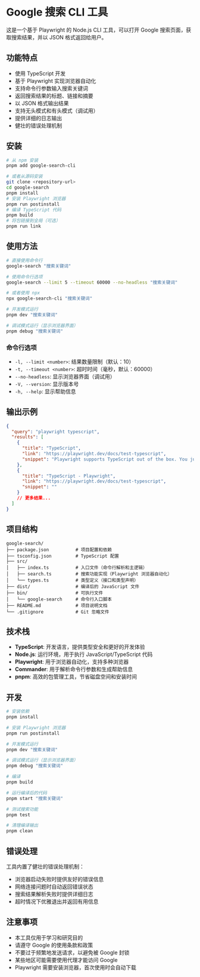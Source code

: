 # Google 搜索 CLI 工具

这是一个基于 Playwright 的 Node.js CLI 工具，可以打开 Google 搜索页面，获取搜索结果，并以 JSON 格式返回给用户。

## 功能特点

- 使用 TypeScript 开发
- 基于 Playwright 实现浏览器自动化
- 支持命令行参数输入搜索关键词
- 返回搜索结果的标题、链接和摘要
- 以 JSON 格式输出结果
- 支持无头模式和有头模式（调试用）
- 提供详细的日志输出
- 健壮的错误处理机制

## 安装

```bash
# 从 npm 安装
pnpm add google-search-cli

# 或者从源码安装
git clone <repository-url>
cd google-search
pnpm install
# 安装 Playwright 浏览器
pnpm run postinstall
# 编译 TypeScript 代码
pnpm build
# 将包链接到全局（可选）
pnpm run link
```

## 使用方法

```bash
# 直接使用命令行
google-search "搜索关键词"

# 使用命令行选项
google-search --limit 5 --timeout 60000 --no-headless "搜索关键词"

# 或者使用 npx
npx google-search-cli "搜索关键词"

# 开发模式运行
pnpm dev "搜索关键词"

# 调试模式运行（显示浏览器界面）
pnpm debug "搜索关键词"
```

### 命令行选项

- `-l, --limit <number>`: 结果数量限制（默认：10）
- `-t, --timeout <number>`: 超时时间（毫秒，默认：60000）
- `--no-headless`: 显示浏览器界面（调试用）
- `-V, --version`: 显示版本号
- `-h, --help`: 显示帮助信息

## 输出示例

```json
{
  "query": "playwright typescript",
  "results": [
    {
      "title": "TypeScript",
      "link": "https://playwright.dev/docs/test-typescript",
      "snippet": "Playwright supports TypeScript out of the box. You just write tests in TypeScript, and Playwright will read them, transform to JavaScript and run. Note that ..."
    },
    {
      "title": "TypeScript - Playwright",
      "link": "https://playwright.dev/docs/test-typescript",
      "snippet": ""
    }
    // 更多结果...
  ]
}
```

## 项目结构

```
google-search/
├── package.json          # 项目配置和依赖
├── tsconfig.json         # TypeScript 配置
├── src/
│   ├── index.ts          # 入口文件（命令行解析和主逻辑）
│   ├── search.ts         # 搜索功能实现（Playwright 浏览器自动化）
│   └── types.ts          # 类型定义（接口和类型声明）
├── dist/                 # 编译后的 JavaScript 文件
├── bin/                  # 可执行文件
│   └── google-search     # 命令行入口脚本
├── README.md             # 项目说明文档
└── .gitignore            # Git 忽略文件
```

## 技术栈

- **TypeScript**: 开发语言，提供类型安全和更好的开发体验
- **Node.js**: 运行环境，用于执行 JavaScript/TypeScript 代码
- **Playwright**: 用于浏览器自动化，支持多种浏览器
- **Commander**: 用于解析命令行参数和生成帮助信息
- **pnpm**: 高效的包管理工具，节省磁盘空间和安装时间

## 开发

```bash
# 安装依赖
pnpm install

# 安装 Playwright 浏览器
pnpm run postinstall

# 开发模式运行
pnpm dev "搜索关键词"

# 调试模式运行（显示浏览器界面）
pnpm debug "搜索关键词"

# 编译
pnpm build

# 运行编译后的代码
pnpm start "搜索关键词"

# 测试搜索功能
pnpm test

# 清理编译输出
pnpm clean
```

## 错误处理

工具内置了健壮的错误处理机制：

- 浏览器启动失败时提供友好的错误信息
- 网络连接问题时自动返回错误状态
- 搜索结果解析失败时提供详细日志
- 超时情况下优雅退出并返回有用信息

## 注意事项

- 本工具仅用于学习和研究目的
- 请遵守 Google 的使用条款和政策
- 不要过于频繁地发送请求，以避免被 Google 封锁
- 某些地区可能需要使用代理才能访问 Google
- Playwright 需要安装浏览器，首次使用时会自动下载
